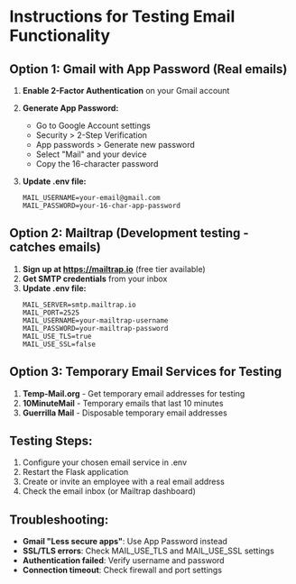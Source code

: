 # Instructions for Testing Email Functionality

## Option 1: Gmail with App Password (Real emails)

1. **Enable 2-Factor Authentication** on your Gmail account
2. **Generate App Password:**
   - Go to Google Account settings
   - Security > 2-Step Verification
   - App passwords > Generate new password
   - Select "Mail" and your device
   - Copy the 16-character password

3. **Update .env file:**
   ```
   MAIL_USERNAME=your-email@gmail.com
   MAIL_PASSWORD=your-16-char-app-password
   ```

## Option 2: Mailtrap (Development testing - catches emails)

1. **Sign up at https://mailtrap.io** (free tier available)
2. **Get SMTP credentials** from your inbox
3. **Update .env file:**
   ```
   MAIL_SERVER=smtp.mailtrap.io
   MAIL_PORT=2525
   MAIL_USERNAME=your-mailtrap-username
   MAIL_PASSWORD=your-mailtrap-password
   MAIL_USE_TLS=true
   MAIL_USE_SSL=false
   ```

## Option 3: Temporary Email Services for Testing

1. **Temp-Mail.org** - Get temporary email addresses for testing
2. **10MinuteMail** - Temporary emails that last 10 minutes
3. **Guerrilla Mail** - Disposable temporary email addresses

## Testing Steps:

1. Configure your chosen email service in .env
2. Restart the Flask application
3. Create or invite an employee with a real email address
4. Check the email inbox (or Mailtrap dashboard)

## Troubleshooting:

- **Gmail "Less secure apps"**: Use App Password instead
- **SSL/TLS errors**: Check MAIL_USE_TLS and MAIL_USE_SSL settings
- **Authentication failed**: Verify username and password
- **Connection timeout**: Check firewall and port settings
